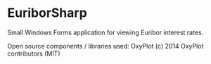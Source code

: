 EuriborSharp
============

Small Windows Forms application for viewing Euribor interest rates.

Open source components / libraries used:
OxyPlot (c) 2014 OxyPlot contributors (MIT)
